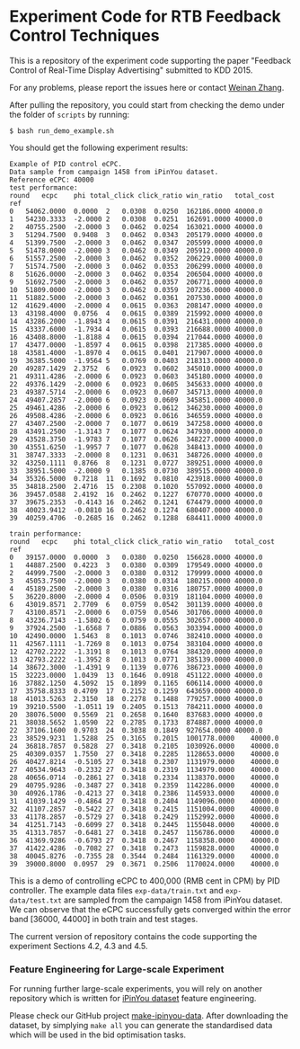 Experiment Code for RTB Feedback Control Techniques
===========

This is a repository of the experiment code supporting the paper "Feedback Control of Real-Time Display Advertising" submitted to KDD 2015.

For any problems, please report the issues here or contact [Weinan Zhang](http://www0.cs.ucl.ac.uk/staff/w.zhang/).

After pulling the repository, you could start from checking the demo under the folder of `scripts` by running:
```
$ bash run_demo_example.sh
```
You should get the following experiment results:
```
Example of PID control eCPC.
Data sample from campaign 1458 from iPinYou dataset.
Reference eCPC: 40000
test performance:
round	ecpc	phi	total_click	click_ratio	win_ratio	total_cost	ref
0	54062.0000	0.0000	2	0.0308	0.0250	162186.0000	40000.0
1	54230.3333	-2.0000	2	0.0308	0.0251	162691.0000	40000.0
2	40755.2500	-2.0000	3	0.0462	0.0254	163021.0000	40000.0
3	51294.7500	0.9408	3	0.0462	0.0343	205179.0000	40000.0
4	51399.7500	-2.0000	3	0.0462	0.0347	205599.0000	40000.0
5	51478.0000	-2.0000	3	0.0462	0.0349	205912.0000	40000.0
6	51557.2500	-2.0000	3	0.0462	0.0352	206229.0000	40000.0
7	51574.7500	-2.0000	3	0.0462	0.0353	206299.0000	40000.0
8	51626.0000	-2.0000	3	0.0462	0.0354	206504.0000	40000.0
9	51692.7500	-2.0000	3	0.0462	0.0357	206771.0000	40000.0
10	51809.0000	-2.0000	3	0.0462	0.0359	207236.0000	40000.0
11	51882.5000	-2.0000	3	0.0462	0.0361	207530.0000	40000.0
12	41629.4000	-2.0000	4	0.0615	0.0363	208147.0000	40000.0
13	43198.4000	0.0756	4	0.0615	0.0389	215992.0000	40000.0
14	43286.2000	-1.8943	4	0.0615	0.0391	216431.0000	40000.0
15	43337.6000	-1.7934	4	0.0615	0.0393	216688.0000	40000.0
16	43408.8000	-1.8188	4	0.0615	0.0394	217044.0000	40000.0
17	43477.0000	-1.8597	4	0.0615	0.0398	217385.0000	40000.0
18	43581.4000	-1.8970	4	0.0615	0.0401	217907.0000	40000.0
19	36385.5000	-1.9564	5	0.0769	0.0403	218313.0000	40000.0
20	49287.1429	2.3752	6	0.0923	0.0602	345010.0000	40000.0
21	49311.4286	-2.0000	6	0.0923	0.0603	345180.0000	40000.0
22	49376.1429	-2.0000	6	0.0923	0.0605	345633.0000	40000.0
23	49387.5714	-2.0000	6	0.0923	0.0607	345713.0000	40000.0
24	49407.2857	-2.0000	6	0.0923	0.0609	345851.0000	40000.0
25	49461.4286	-2.0000	6	0.0923	0.0612	346230.0000	40000.0
26	49508.4286	-2.0000	6	0.0923	0.0616	346559.0000	40000.0
27	43407.2500	-2.0000	7	0.1077	0.0619	347258.0000	40000.0
28	43491.2500	-1.3143	7	0.1077	0.0624	347930.0000	40000.0
29	43528.3750	-1.9783	7	0.1077	0.0626	348227.0000	40000.0
30	43551.6250	-1.9957	7	0.1077	0.0628	348413.0000	40000.0
31	38747.3333	-2.0000	8	0.1231	0.0631	348726.0000	40000.0
32	43250.1111	0.8766	8	0.1231	0.0727	389251.0000	40000.0
33	38951.5000	-2.0000	9	0.1385	0.0730	389515.0000	40000.0
34	35326.5000	0.7218	11	0.1692	0.0810	423918.0000	40000.0
35	34818.2500	2.4716	15	0.2308	0.1020	557092.0000	40000.0
36	39457.0588	2.4192	16	0.2462	0.1227	670770.0000	40000.0
37	39675.2353	-0.4143	16	0.2462	0.1241	674479.0000	40000.0
38	40023.9412	-0.0810	16	0.2462	0.1274	680407.0000	40000.0
39	40259.4706	-0.2685	16	0.2462	0.1288	684411.0000	40000.0

train performance:
round	ecpc	phi	total_click	click_ratio	win_ratio	total_cost	ref
0	39157.0000	0.0000	3	0.0380	0.0250	156628.0000	40000.0
1	44887.2500	0.4223	3	0.0380	0.0309	179549.0000	40000.0
2	44999.7500	-2.0000	3	0.0380	0.0312	179999.0000	40000.0
3	45053.7500	-2.0000	3	0.0380	0.0314	180215.0000	40000.0
4	45189.2500	-2.0000	3	0.0380	0.0316	180757.0000	40000.0
5	36220.8000	-2.0000	4	0.0506	0.0319	181104.0000	40000.0
6	43019.8571	2.7709	6	0.0759	0.0542	301139.0000	40000.0
7	43100.8571	-2.0000	6	0.0759	0.0546	301706.0000	40000.0
8	43236.7143	-1.5802	6	0.0759	0.0555	302657.0000	40000.0
9	37924.2500	-1.6568	7	0.0886	0.0563	303394.0000	40000.0
10	42490.0000	1.5463	8	0.1013	0.0746	382410.0000	40000.0
11	42567.1111	-1.7269	8	0.1013	0.0754	383104.0000	40000.0
12	42702.2222	-1.3191	8	0.1013	0.0764	384320.0000	40000.0
13	42793.2222	-1.3952	8	0.1013	0.0771	385139.0000	40000.0
14	38672.3000	-1.4391	9	0.1139	0.0776	386723.0000	40000.0
15	32223.0000	1.0439	13	0.1646	0.0918	451122.0000	40000.0
16	37882.1250	4.5092	15	0.1899	0.1165	606114.0000	40000.0
17	35758.8333	0.4709	17	0.2152	0.1259	643659.0000	40000.0
18	41013.5263	2.3150	18	0.2278	0.1488	779257.0000	40000.0
19	39210.5500	-1.0511	19	0.2405	0.1513	784211.0000	40000.0
20	38076.5000	0.5569	21	0.2658	0.1640	837683.0000	40000.0
21	38038.5652	1.0590	22	0.2785	0.1733	874887.0000	40000.0
22	37106.1600	0.9703	24	0.3038	0.1849	927654.0000	40000.0
23	38529.9231	1.5288	25	0.3165	0.2015	1001778.0000	40000.0
24	36818.7857	0.5828	27	0.3418	0.2105	1030926.0000	40000.0
25	40309.0357	1.7550	27	0.3418	0.2285	1128653.0000	40000.0
26	40427.8214	-0.5105	27	0.3418	0.2307	1131979.0000	40000.0
27	40534.9643	-0.2332	27	0.3418	0.2319	1134979.0000	40000.0
28	40656.0714	-0.2861	27	0.3418	0.2334	1138370.0000	40000.0
29	40795.9286	-0.3487	27	0.3418	0.2359	1142286.0000	40000.0
30	40926.1786	-0.4213	27	0.3418	0.2386	1145933.0000	40000.0
31	41039.1429	-0.4864	27	0.3418	0.2404	1149096.0000	40000.0
32	41107.2857	-0.5422	27	0.3418	0.2415	1151004.0000	40000.0
33	41178.2857	-0.5729	27	0.3418	0.2429	1152992.0000	40000.0
34	41251.7143	-0.6099	27	0.3418	0.2445	1155048.0000	40000.0
35	41313.7857	-0.6481	27	0.3418	0.2457	1156786.0000	40000.0
36	41369.9286	-0.6793	27	0.3418	0.2467	1158358.0000	40000.0
37	41422.4286	-0.7082	27	0.3418	0.2473	1159828.0000	40000.0
38	40045.8276	-0.7355	28	0.3544	0.2484	1161329.0000	40000.0
39	39000.8000	0.0957	29	0.3671	0.2506	1170024.0000	40000.0
```
This is a demo of controlling eCPC to 400,000 (RMB cent in CPM) by PID controller. The example data files `exp-data/train.txt` and `exp-data/test.txt` are sampled from the campaign 1458 from iPinYou dataset. We can observe that the eCPC successfully gets converged within the error band [36000, 44000] in both train and test stages.

The current version of repository contains the code supporting the experiment Sections 4.2, 4.3 and 4.5.

### Feature Engineering for Large-scale Experiment
For running further large-scale experiments, you will rely on another repository which is written for [iPinYou dataset](http://data.computational-advertising.org) feature engineering.

Please check our GitHub project [make-ipinyou-data](https://github.com/wnzhang/make-ipinyou-data). After downloading the dataset, by simplying `make all` you can generate the standardised data which will be used in the bid optimisation tasks.
